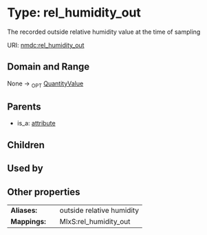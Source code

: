
# Type: rel_humidity_out


The recorded outside relative humidity value at the time of sampling

URI: [nmdc:rel_humidity_out](https://microbiomedata/meta/rel_humidity_out)


## Domain and Range

None ->  <sub>OPT</sub> [QuantityValue](QuantityValue.md)

## Parents

 *  is_a: [attribute](attribute.md)

## Children


## Used by


## Other properties

|  |  |  |
| --- | --- | --- |
| **Aliases:** | | outside relative humidity |
| **Mappings:** | | MIxS:rel_humidity_out |

